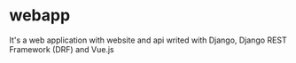 # webapp
It's a web application with website and api writed with Django, Django REST Framework (DRF) and Vue.js
